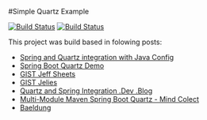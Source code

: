 #Simple Quartz Example

[![Build Status](https://travis-ci.org/leandrocgsi/simple-quartz-example.svg?branch=master)](https://travis-ci.org/leandrocgsi/simple-quartz-example)
[![Build Status](https://circleci.com/gh/leandrocgsi/simple-quartz-example.svg?&style=shield)](https://circleci.com/gh/leandrocgsi/simple-quartz-example/)

This project was build based in folowing posts:

* [Spring and Quartz integration with Java Config](http://stackoverflow.com/questions/31764078/spring-and-quartz-integration-with-java-config)
* [Spring Boot Quartz Demo](https://github.com/davidkiss/spring-boot-quartz-demo)
* [GIST Jeff Sheets](https://gist.github.com/jeffsheets/5862630)
* [GIST Jelies](https://gist.github.com/jelies/5085593)
* [Quartz and Spring Integration .Dev .Blog](http://techo-ecco.com/blog/quartz-and-spring-integration/)
* [Multi-Module Maven Spring Boot Quartz - Mind Colect](https://mindcollect.wordpress.com/tag/spring/)
* [Baeldung](https://github.com/eugenp/tutorials/tree/master/spring-quartz)
